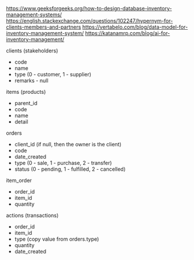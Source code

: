 https://www.geeksforgeeks.org/how-to-design-database-inventory-management-systems/
https://english.stackexchange.com/questions/102247/hypernym-for-clients-members-and-partners
https://vertabelo.com/blog/data-model-for-inventory-management-system/
https://katanamrp.com/blog/ai-for-inventory-management/

clients (stakeholders)
- code
- name
- type (0 - customer, 1 - supplier)
- remarks - null

items (products)
- parent_id
- code
- name
- detail

orders
- client_id (if null, then the owner is the client)
- code
- date_created
- type (0 - sale, 1 - purchase, 2 - transfer)
- status (0 - pending, 1 - fulfilled, 2 - cancelled)

item_order
- order_id
- item_id
- quantity

actions (transactions)
- order_id
- item_id
- type (copy value from orders.type)
- quantity
- date_created
